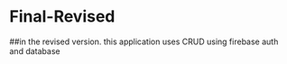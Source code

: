 # Final-Revised

##in the revised version. this application uses CRUD using firebase auth and database
